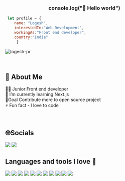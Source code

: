 ###  <P align=center>console.log("👋  Hello world") </P> 


```javascript
 let profile = {
    name: "Logesh",
    interestedIn:"Web Development",
    workingAs:"Front end developer",
    country:"India"
     }
```   

<p align="left"> <img src="https://komarev.com/ghpvc/?username=logesh-pr&label=Profile%20views&color=0e75b6&style=flat" alt="logesh-pr" /> </p>
<br>

## 💫 About Me


👨‍💻 Junior Front end developer<br>🌱 I’m currently learning Next.js<br> 🎯Goal Contribute more to open source project<br>⚡ Fun fact - I love to code 

<br>

##  🌐Socials


<p align=left ><a href="https://twitter.com/Logeshvaraan"><img src="https://img.shields.io/badge/Twitter-000?style=for-the-badge&logo=twitter&logoColor=#1DA1F2"></a>
<a href="#"><img src="https://img.shields.io/badge/LinkedIn-000?style=for-the-badge&logo=linkedin&logoColor=0A66C2"></a></p>



## Languages and tools I love 💖



<p align=left ><img src="https://img.shields.io/badge/-HTML5-000?style=for-the-badge&logo=html5">
<img src="https://img.shields.io/badge/-CSS3-000?style=for-the-badge&logo=css3">
<img src="https://img.shields.io/badge/-Bootstrap-000?style=for-the-badge&logo=bootstrap">
<img src="https://img.shields.io/badge/-SASS-000?style=for-the-badge&logo=sass">
<img src="https://img.shields.io/badge/-JavaScript-000?style=for-the-badge&logo=javascript">
<img src="https://img.shields.io/badge/-TailwindCSS-000?style=for-the-badge&logo=tailwind-css">
<img src="https://img.shields.io/badge/-NPM-000?style=for-the-badge&logo=npm">
<img src="https://img.shields.io/badge/-Figma-000?style=for-the-badge&logo=figma">
<img src="https://img.shields.io/badge/Adobe%20XD-000?style=for-the-badge&logo=Adobe%20XD&logoColor=#FF61F6">
<img src="https://img.shields.io/badge/Adobe%20Illustrator-000?style=for-the-badge&logo=adobe%20illustrator&logoColor=FF9A00">
<img src="https://img.shields.io/badge/Notion-%23000000.svg?style=for-the-badge&logo=notion&logoColor=white">
</p>













